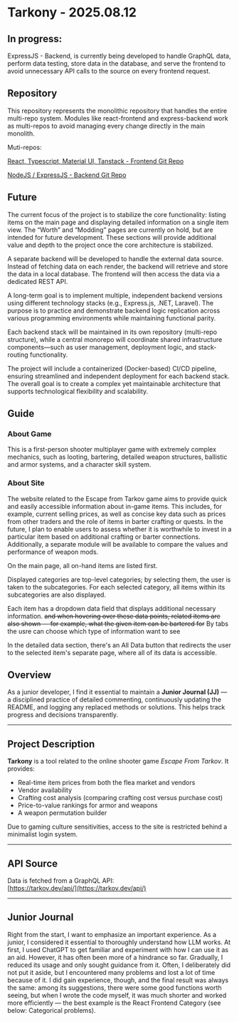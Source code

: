 # Tarkony - 2025.08.12

## In progress:

ExpressJS - Backend, is currently being developed to handle GraphQL data, perform data testing, store data in the database, and serve the frontend to avoid unnecessary API calls to the source on every frontend request.

## Repository

This repository represents the monolithic repository that handles the entire multi-repo system. Modules like react-frontend and express-backend work as multi-repos to avoid managing every change directly in the main monolith.

Muti-repos:

[React, Typescript, Material UI, Tanstack - Frontend Git Repo](https://github.com/Sz-Daniel/Tarkony-react-frontend)

[NodeJS / ExpressJS - Backend Git Repo](https://github.com/Sz-Daniel/Tarkony-express-backend)

## Future

The current focus of the project is to stabilize the core functionality: listing items on the main page and displaying detailed information on a single item view. The “Worth” and “Modding” pages are currently on hold, but are intended for future development. These sections will provide additional value and depth to the project once the core architecture is stabilized.

A separate backend will be developed to handle the external data source. Instead of fetching data on each render, the backend will retrieve and store the data in a local database. The frontend will then access the data via a dedicated REST API.

A long-term goal is to implement multiple, independent backend versions using different technology stacks (e.g., Express.js, .NET, Laravel). The purpose is to practice and demonstrate backend logic replication across various programming environments while maintaining functional parity.

Each backend stack will be maintained in its own repository (multi-repo structure), while a central monorepo will coordinate shared infrastructure components—such as user management, deployment logic, and stack-routing functionality.

The project will include a containerized (Docker-based) CI/CD pipeline, ensuring streamlined and independent deployment for each backend stack. The overall goal is to create a complex yet maintainable architecture that supports technological flexibility and scalability.

## Guide

### About Game

This is a first-person shooter multiplayer game with extremely complex mechanics, such as looting, bartering, detailed weapon structures, ballistic and armor systems, and a character skill system.

### About Site

The website related to the Escape from Tarkov game aims to provide quick and easily accessible information about in-game items. This includes, for example, current selling prices, as well as concise key data such as prices from other traders and the role of items in barter crafting or quests. In the future, I plan to enable users to assess whether it is worthwhile to invest in a particular item based on additional crafting or barter connections. Additionally, a separate module will be available to compare the values and performance of weapon mods.

On the main page, all on-hand items are listed first.

Displayed categories are top-level categories; by selecting them, the user is taken to the subcategories. For each selected category, all items within its subcategories are also displayed.

Each item has a dropdown data field that displays additional necessary information. ~~and when hovering over these data points, related items are also shown — for example, what the given item can be bartered for~~ By tabs the usre can choose which type of information want to see

In the detailed data section, there's an All Data button that redirects the user to the selected item's separate page, where all of its data is accessible.

## Overview

As a junior developer, I find it essential to maintain a **Junior Journal (JJ)** — a disciplined practice of detailed commenting, continuously updating the README, and logging any replaced methods or solutions. This helps track progress and decisions transparently.

---

## Project Description

**Tarkony** is a tool related to the online shooter game _Escape From Tarkov_. It provides:

- Real-time item prices from both the flea market and vendors
- Vendor availability
- Crafting cost analysis (comparing crafting cost versus purchase cost)
- Price-to-value rankings for armor and weapons
- A weapon permutation builder

Due to gaming culture sensitivities, access to the site is restricted behind a minimalist login system.

---

## API Source

Data is fetched from a GraphQL API:  
[https://tarkov.dev/api/](https://tarkov.dev/api/)

---

## Junior Journal

Right from the start, I want to emphasize an important experience. As a junior, I considered it essential to thoroughly understand how LLM works. At first, I used ChatGPT to get familiar and experiment with how I can use it as an aid. However, it has often been more of a hindrance so far. Gradually, I reduced its usage and only sought guidance from it. Often, I deliberately did not put it aside, but I encountered many problems and lost a lot of time because of it. I did gain experience, though, and the final result was always the same: among its suggestions, there were some good functions worth seeing, but when I wrote the code myself, it was much shorter and worked more efficiently — the best example is the React Frontend Category (see below: Categorical problems).
